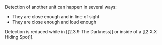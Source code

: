 Detection of another unit can happen in several ways:
- They are close enough and in line of sight
- They are close enough and loud enough

Detection is reduced while in [[2.3.9 The Darkness]] or inside of a [[2.X.X Hiding Spot]].